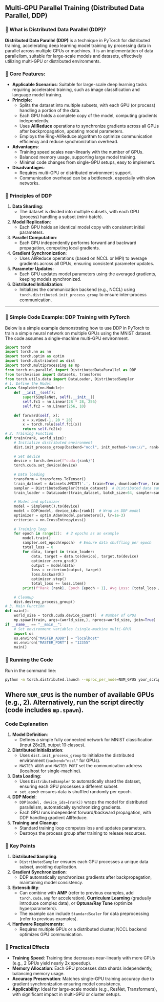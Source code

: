 ## Multi-GPU Parallel Training (Distributed Data Parallel, DDP)
### 📖 What is Distributed Data Parallel (DDP)?
**Distributed Data Parallel (DDP)** is a technique in PyTorch for distributed training, accelerating deep learning model training by processing data in parallel across multiple GPUs or machines. It is an implementation of data parallelism, suitable for large-scale models and datasets, effectively utilizing multi-GPU or distributed environments.
### 📖 Core Features:
- **Applicable Scenarios**: Suitable for large-scale deep learning tasks requiring accelerated training, such as image classification and language model training.
- **Principle**:
  - Splits the dataset into multiple subsets, with each GPU (or process) handling a portion of the data.
  - Each GPU holds a complete copy of the model, computing gradients independently.
  - Uses **AllReduce** operations to synchronize gradients across all GPUs after backpropagation, updating model parameters.
  - Employs the Ring-AllReduce algorithm to optimize communication efficiency and reduce synchronization overhead.
- **Advantages**:
  - Training speed scales near-linearly with the number of GPUs.
  - Balanced memory usage, supporting large model training.
  - Minimal code changes from single-GPU setups, easy to implement.
- **Disadvantages**:
  - Requires multi-GPU or distributed environment support.
  - Communication overhead can be a bottleneck, especially with slow networks.

### 📖 Principles of DDP
1. **Data Sharding**:
   - The dataset is divided into multiple subsets, with each GPU (process) handling a subset (mini-batch).
2. **Model Replication**:
   - Each GPU holds an identical model copy with consistent initial parameters.
3. **Parallel Computation**:
   - Each GPU independently performs forward and backward propagation, computing local gradients.
4. **Gradient Synchronization**:
   - Uses AllReduce operations (based on NCCL or MPI) to average gradients across all GPUs, ensuring consistent parameter updates.
5. **Parameter Updates**:
   - Each GPU updates model parameters using the averaged gradients, keeping models synchronized.
6. **Distributed Initialization**:
   - Initializes the communication backend (e.g., NCCL) using `torch.distributed.init_process_group` to ensure inter-process communication.
---
### 📖 Simple Code Example: DDP Training with PyTorch
Below is a simple example demonstrating how to use DDP in PyTorch to train a simple neural network on multiple GPUs using the MNIST dataset. The code assumes a single-machine multi-GPU environment.
```python
import torch
import torch.nn as nn
import torch.optim as optim
import torch.distributed as dist
import torch.multiprocessing as mp
from torch.nn.parallel import DistributedDataParallel as DDP
from torchvision import datasets, transforms
from torch.utils.data import DataLoader, DistributedSampler
# 1. Define the Model
class SimpleNet(nn.Module):
    def __init__(self):
        super(SimpleNet, self).__init__()
        self.fc1 = nn.Linear(28 * 28, 256)
        self.fc2 = nn.Linear(256, 10)
    
    def forward(self, x):
        x = x.view(-1, 28 * 28)
        x = torch.relu(self.fc1(x))
        return self.fc2(x)
# 2. Training Function
def train(rank, world_size):
    # Initialize distributed environment
    dist.init_process_group(backend="nccl", init_method="env://", rank=rank, world_size=world_size)
    
    # Set device
    device = torch.device(f"cuda:{rank}")
    torch.cuda.set_device(device)
    
    # Data loading
    transform = transforms.ToTensor()
    train_dataset = datasets.MNIST('.', train=True, download=True, transform=transform)
    sampler = DistributedSampler(train_dataset)  # Distributed data sampling
    train_loader = DataLoader(train_dataset, batch_size=64, sampler=sampler)
    
    # Model and optimizer
    model = SimpleNet().to(device)
    model = DDP(model, device_ids=[rank])  # Wrap as DDP model
    optimizer = optim.Adam(model.parameters(), lr=1e-3)
    criterion = nn.CrossEntropyLoss()
    
    # Training loop
    for epoch in range(2):  # 2 epochs as an example
        model.train()
        sampler.set_epoch(epoch)  # Ensure data shuffling per epoch
        total_loss = 0
        for data, target in train_loader:
            data, target = data.to(device), target.to(device)
            optimizer.zero_grad()
            output = model(data)
            loss = criterion(output, target)
            loss.backward()
            optimizer.step()
            total_loss += loss.item()
        print(f"Rank {rank}, Epoch {epoch + 1}, Avg Loss: {total_loss / len(train_loader):.6f}")
    
    # Cleanup
    dist.destroy_process_group()
# 3. Main Function
def main():
    world_size = torch.cuda.device_count()  # Number of GPUs
    mp.spawn(train, args=(world_size,), nprocs=world_size, join=True)
if __name__ == "__main__":
    # Set environment variables (single-machine multi-GPU)
    import os
    os.environ["MASTER_ADDR"] = "localhost"
    os.environ["MASTER_PORT"] = "12355"
    main()
```

### 📖 Running the Code
Run in the command line:
```bash
python -m torch.distributed.launch --nproc_per_node=NUM_GPUS your_script.py
```
Where `NUM_GPUS` is the number of available GPUs (e.g., 2). Alternatively, run the script directly (code includes `mp.spawn`).
---
### Code Explanation
1. **Model Definition**:
   - Defines a simple fully connected network for MNIST classification (input 28x28, output 10 classes).
2. **Distributed Initialization**:
   - Uses `dist.init_process_group` to initialize the distributed environment (`backend="nccl"` for GPUs).
   - `MASTER_ADDR` and `MASTER_PORT` set the communication address (localhost for single-machine).
3. **Data Loading**:
   - Uses `DistributedSampler` to automatically shard the dataset, ensuring each GPU processes a different subset.
   - `set_epoch` ensures data is shuffled randomly per epoch.
4. **DDP Model**:
   - `DDP(model, device_ids=[rank])` wraps the model for distributed parallelism, automatically synchronizing gradients.
   - Each GPU runs independent forward/backward propagation, with DDP handling gradient AllReduce.
5. **Training and Cleanup**:
   - Standard training loop computes loss and updates parameters.
   - Destroys the process group after training to release resources.

### 📖 Key Points
1. **Distributed Sampling**:
   - `DistributedSampler` ensures each GPU processes a unique data subset, avoiding duplication.
2. **Gradient Synchronization**:
   - DDP automatically synchronizes gradients after backpropagation, maintaining model consistency.
3. **Extensibility**:
   - Can combine with **AMP** (refer to previous examples, add `torch.cuda.amp` for acceleration), **Curriculum Learning** (gradually introduce complex data), or **Optuna/Ray Tune** (optimize hyperparameters).
   - The example can include `StandardScaler` for data preprocessing (refer to previous examples).
4. **Hardware Requirements**:
   - Requires multiple GPUs or a distributed cluster; NCCL backend optimizes GPU communication.

### 📖 Practical Effects
- **Training Speed**: Training time decreases near-linearly with more GPUs (e.g., 2 GPUs yield nearly 2x speedup).
- **Memory Allocation**: Each GPU processes data shards independently, balancing memory usage.
- **Accuracy Preservation**: Matches single-GPU training accuracy due to gradient synchronization ensuring model consistency.
- **Applicability**: Ideal for large-scale models (e.g., ResNet, Transformers), with significant impact in multi-GPU or cluster setups.
